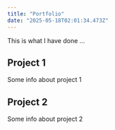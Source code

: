 ```yaml
---
title: "Portfolio"
date: "2025-05-18T02:01:34.473Z"
---
```



This is what I have done …


## Project 1

Some info about project 1


## Project 2

Some info about project 2


